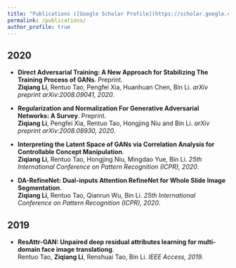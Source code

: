 ```yaml
---
title: "Publications ([Google Scholar Profile](https://scholar.google.com.hk/citations?user=mj5a8WgAAAAJ&hl))"
permalink: /publications/
author_profile: true
---
```


## 2020
* <b>Direct Adversarial Training: A New Approach for Stabilizing The Training Process of GANs</b>. Preprint. <br>
<b>Ziqiang Li</b>, Rentuo Tao, Pengfei Xia, Huanhuan Chen, Bin Li. <i>arXiv preprint arXiv:2008.09041, 2020</i>. <br>

* <b>Regularization and Normalization For Generative Adversarial Networks: A Survey</b>. Preprint. <br>
<b>Ziqiang Li</b>,  Pengfei Xia, Rentuo Tao, Hongjing Niu and Bin Li. <i>arXiv preprint arXiv:2008.08930, 2020</i>. <br>

* <b>Interpreting the Latent Space of GANs via Correlation Analysis for Controllable Concept Manipulation</b>. <br>
<b>Ziqiang Li</b>, Rentuo Tao, Hongjing Niu, Mingdao Yue, Bin Li. <i>25th International Conference on Pattern Recognition (ICPR), 2020</i>. <br>

* <b>DA-RefineNet: Dual-inputs Attention RefineNet for Whole Slide Image Segmentation</b>. <br>
<b>Ziqiang Li</b>, Rentuo Tao, Qianrun Wu, Bin Li. <i>25th International Conference on Pattern Recognition (ICPR), 2020</i>. <br>

## 2019
* <b>ResAttr-GAN: Unpaired deep residual attributes learning for multi-domain face image translationg</b>. <br>
Rentuo Tao, <b>Ziqiang Li</b>, Renshuai Tao, Bin Li. <i>IEEE Access, 2019</i>. <br>


